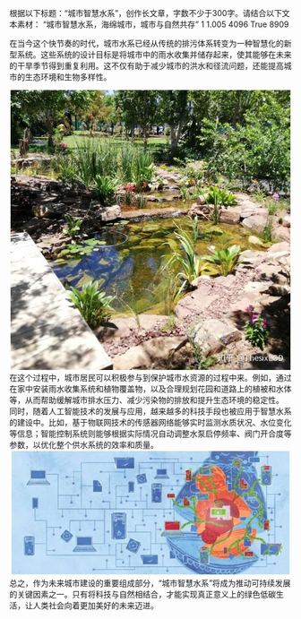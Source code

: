 根据以下标题：“城市智慧水系”，创作长文章，字数不少于300字。请结合以下文本素材：
“城市智慧水系，海绵城市，城市与自然共存”
1
1.005
4096
True
8909

在当今这个快节奏的时代，城市水系已经从传统的排污体系转变为一种智慧化的新型系统。这些系统的设计目标是将城市中的雨水收集并储存起来，使其能够在未来的干旱季节得到重复利用。这不仅有助于减少城市的洪水和径流问题，还能提高城市的生态环境和生物多样性。
<div align="center"> <img src=Note\temp_0_0.png width = 500/> </div>在这个过程中，城市居民可以积极参与到保护城市水资源的过程中来。例如，通过在家中安装雨水收集系统和植物覆盖物，以及合理规划花园和道路上的植被和水体等，从而帮助缓解城市排水压力、减少污染物的排放和提升生态环境的稳定性。
同时，随着人工智能技术的发展与应用，越来越多的科技手段也被应用于智慧水系的建设中。比如，基于物联网技术的传感器网络能够实时监测水质状况、水位变化等信息；智能控制系统则能够根据实际情况自动调整水泵启停频率、阀门开合度等参数，以优化整个供水系统的效率和质量。
<div align="center"> <img src=Note\temp_1_3.png width = 500/> </div>总之，作为未来城市建设的重要组成部分，“城市智慧水系”将成为推动可持续发展的关键因素之一。只有将科技与自然相结合，才能实现真正意义上的绿色低碳生活，让人类社会向着更加美好的未来迈进。
